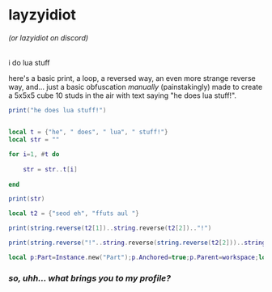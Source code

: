 # layzyidiot

###### (or lazyidiot on discord)



i do lua stuff

here's a basic print, a loop, a reversed way, an even more strange reverse way, and... just a basic obfuscation *manually* (painstakingly) made to create a 5x5x5 cube 10 studs in the air with text saying "he does lua stuff!".
```lua
print("he does lua stuff!")


local t = {"he", " does", " lua", " stuff!"}
local str = ""

for i=1, #t do
	
	str = str..t[i]	
	
end

print(str)

local t2 = {"seod eh", "ffuts aul "}

print(string.reverse(t2[1])..string.reverse(t2[2]).."!")

print(string.reverse("!"..string.reverse(string.reverse(t2[2]))..string.reverse(string.reverse(t2[1]))))

local p:Part=Instance.new("Part");p.Anchored=true;p.Parent=workspace;local g:SurfaceGui=Instance.new("SurfaceGui");g.Parent=p;local t:TextLabel=Instance.new("TextLabel");t.Parent=g;t.Text=string.reverse("!"..string.reverse(string.reverse(t2[2]))..string.reverse(string.reverse(t2[1])));t.Size=UDim2.new(1,0,1,0);p.Size=Vector3.new(5,5,5);p.Position=Vector3.new(0,10,0);t.TextScaled=true;t.BackgroundTransparency=1
```

### *so, uhh... what brings you to my profile?*
